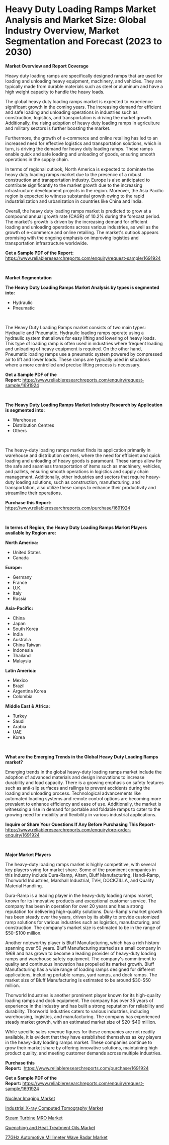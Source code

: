 <p><h1>Heavy Duty Loading Ramps Market Analysis and Market Size: Global Industry Overview, Market Segmentation and Forecast (2023 to 2030)</h1></p><p><strong>Market Overview and Report Coverage</strong></p>
<p><p>Heavy duty loading ramps are specifically designed ramps that are used for loading and unloading heavy equipment, machinery, and vehicles. They are typically made from durable materials such as steel or aluminum and have a high weight capacity to handle the heavy loads.</p><p>The global heavy duty loading ramps market is expected to experience significant growth in the coming years. The increasing demand for efficient and safe loading and unloading operations in industries such as construction, logistics, and transportation is driving the market growth. Additionally, the rising adoption of heavy duty loading ramps in agriculture and military sectors is further boosting the market.</p><p>Furthermore, the growth of e-commerce and online retailing has led to an increased need for effective logistics and transportation solutions, which in turn, is driving the demand for heavy duty loading ramps. These ramps enable quick and safe loading and unloading of goods, ensuring smooth operations in the supply chain.</p><p>In terms of regional outlook, North America is expected to dominate the heavy duty loading ramps market due to the presence of a robust construction and transportation industry. Europe is also anticipated to contribute significantly to the market growth due to the increasing infrastructure development projects in the region. Moreover, the Asia Pacific region is expected to witness substantial growth owing to the rapid industrialization and urbanization in countries like China and India.</p><p>Overall, the heavy duty loading ramps market is predicted to grow at a compound annual growth rate (CAGR) of 10.2% during the forecast period. The market's growth is driven by the increasing demand for efficient loading and unloading operations across various industries, as well as the growth of e-commerce and online retailing. The market's outlook appears promising with the ongoing emphasis on improving logistics and transportation infrastructure worldwide.</p></p>
<p><strong>Get a Sample PDF of the Report:</strong> <a href="https://www.reliableresearchreports.com/enquiry/request-sample/1691924">https://www.reliableresearchreports.com/enquiry/request-sample/1691924</a></p>
<p>&nbsp;</p>
<p><strong>Market Segmentation</strong></p>
<p><strong>The Heavy Duty Loading Ramps Market Analysis by types is segmented into:</strong></p>
<p><ul><li>Hydraulic</li><li>Pneumatic</li></ul></p>
<p>&nbsp;</p>
<p><p>The Heavy Duty Loading Ramps market consists of two main types: Hydraulic and Pneumatic. Hydraulic loading ramps operate using a hydraulic system that allows for easy lifting and lowering of heavy loads. This type of loading ramp is often used in industries where frequent loading and unloading of heavy equipment is required. On the other hand, Pneumatic loading ramps use a pneumatic system powered by compressed air to lift and lower loads. These ramps are typically used in situations where a more controlled and precise lifting process is necessary.</p></p>
<p><strong>Get a Sample PDF of the Report:</strong>&nbsp;<a href="https://www.reliableresearchreports.com/enquiry/request-sample/1691924">https://www.reliableresearchreports.com/enquiry/request-sample/1691924</a></p>
<p>&nbsp;</p>
<p><strong>The Heavy Duty Loading Ramps Market Industry Research by Application is segmented into:</strong></p>
<p><ul><li>Warehouse</li><li>Distribution Centres</li><li>Others</li></ul></p>
<p>&nbsp;</p>
<p><p>The heavy-duty loading ramps market finds its application primarily in warehouse and distribution centers, where the need for efficient and quick loading and unloading of heavy goods is paramount. These ramps allow for the safe and seamless transportation of items such as machinery, vehicles, and pallets, ensuring smooth operations in logistics and supply chain management. Additionally, other industries and sectors that require heavy-duty loading solutions, such as construction, manufacturing, and transportation, also utilize these ramps to enhance their productivity and streamline their operations.</p></p>
<p><strong>Purchase this Report:</strong>&nbsp; <a href="https://www.reliableresearchreports.com/purchase/1691924">https://www.reliableresearchreports.com/purchase/1691924</a></p>
<p>&nbsp;</p>
<p><strong>In terms of Region, the Heavy Duty Loading Ramps Market Players available by Region are:</strong></p>
<p>
    <p> <strong> North America: </strong>
        <ul>
            <li>United States</li>
            <li>Canada</li>
        </ul>
        </p> 
    <p> <strong> Europe: </strong>
        <ul>
            <li>Germany</li>
            <li>France</li>
            <li>U.K.</li>
            <li>Italy</li>
            <li>Russia</li>
        </ul>
        </p> 
    <p> <strong> Asia-Pacific: </strong>
        <ul>
            <li>China</li>
            <li>Japan</li>
            <li>South Korea</li>
            <li>India</li>
            <li>Australia</li>
            <li>China Taiwan</li>
            <li>Indonesia</li>
            <li>Thailand</li>
            <li>Malaysia</li>
        </ul>
        </p> 
    <p> <strong> Latin America: </strong>
        <ul>
            <li>Mexico</li>
            <li>Brazil</li>
            <li>Argentina Korea</li>
            <li>Colombia</li>
        </ul>
        </p> 
    <p> <strong> Middle East & Africa: </strong>
        <ul>
            <li>Turkey</li>
            <li>Saudi</li>
            <li>Arabia</li>
            <li>UAE</li>
            <li>Korea</li>
        </ul>
    </p>
    </p>
<p>&nbsp;</p>
<p><strong>What are the Emerging Trends in the Global Heavy Duty Loading Ramps market?</strong></p>
<p><p>Emerging trends in the global heavy-duty loading ramps market include the adoption of advanced materials and design innovations to increase durability and load capacity. There is a growing emphasis on safety features such as anti-slip surfaces and railings to prevent accidents during the loading and unloading process. Technological advancements like automated loading systems and remote control options are becoming more prevalent to enhance efficiency and ease of use. Additionally, the market is witnessing a rise in demand for portable and foldable ramps to cater to the growing need for mobility and flexibility in various industrial applications.</p></p>
<p><strong>Inquire or Share Your Questions If Any Before Purchasing This Report</strong>- <a href="https://www.reliableresearchreports.com/enquiry/pre-order-enquiry/1691924">https://www.reliableresearchreports.com/enquiry/pre-order-enquiry/1691924</a></p>
<p>&nbsp;</p>
<p><strong>Major Market Players</strong></p>
<p><p>The heavy-duty loading ramps market is highly competitive, with several key players vying for market share. Some of the prominent companies in this industry include Dura-Ramp, Altam, Bluff Manufacturing, Handi-Ramp, Thorworld Industries, Marshall Industrial, TVH, DOCKZILLA, and Quality Material Handling.</p><p>Dura-Ramp is a leading player in the heavy-duty loading ramps market, known for its innovative products and exceptional customer service. The company has been in operation for over 20 years and has a strong reputation for delivering high-quality solutions. Dura-Ramp's market growth has been steady over the years, driven by its ability to provide customized ramp solutions for various industries such as logistics, manufacturing, and construction. The company's market size is estimated to be in the range of $50-$100 million.</p><p>Another noteworthy player is Bluff Manufacturing, which has a rich history spanning over 50 years. Bluff Manufacturing started as a small company in 1968 and has grown to become a leading provider of heavy-duty loading ramps and warehouse safety equipment. The company's commitment to quality and continuous innovation has propelled its market growth. Bluff Manufacturing has a wide range of loading ramps designed for different applications, including portable ramps, yard ramps, and dock ramps. The market size of Bluff Manufacturing is estimated to be around $30-$50 million.</p><p>Thorworld Industries is another prominent player known for its high-quality loading ramps and dock equipment. The company has over 35 years of experience in the industry and has built a strong reputation for reliability and durability. Thorworld Industries caters to various industries, including warehousing, logistics, and manufacturing. The company has experienced steady market growth, with an estimated market size of $20-$40 million.</p><p>While specific sales revenue figures for these companies are not readily available, it is evident that they have established themselves as key players in the heavy-duty loading ramps market. These companies continue to grow their market share by offering innovative solutions, maintaining high product quality, and meeting customer demands across multiple industries.</p></p>
<p><strong>Purchase this Report:</strong>&nbsp;&nbsp;<a href="https://www.reliableresearchreports.com/purchase/1691924">https://www.reliableresearchreports.com/purchase/1691924</a></p>
<p></p>
<p><strong>Get a Sample PDF of the Report:</strong>&nbsp;<a href="https://www.reliableresearchreports.com/enquiry/request-sample/1691924">https://www.reliableresearchreports.com/enquiry/request-sample/1691924</a></p>
<p><p><a href="https://www.linkedin.com/pulse/nuclear-imaging-market-share-amp-new-trends-analysis-demce/">Nuclear Imaging Market</a></p><p><a href="https://www.linkedin.com/pulse/industrial-x-ray-computed-tomography-market-size-growth-lxe0e/">Industrial X-ray Computed Tomography Market</a></p><p><a href="https://www.linkedin.com/pulse/decoding-steam-turbine-mro-market-deep-dive-latest-trends/">Steam Turbine MRO Market</a></p><p><a href="https://medium.com/@lylaberge1964/quenching-and-heat-treatment-oils-market-trends-forecast-and-competitive-analysis-to-2030-a90e3f3d252b">Quenching and Heat Treatment Oils Market</a></p><p><a href="https://medium.com/@jacesipes1996/77ghz-automotive-millimeter-wave-radar-market-analysis-its-cagr-market-segmentation-and-global-6a084a26b45d">77GHz Automotive Millimeter Wave Radar Market</a></p></p>